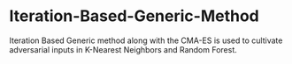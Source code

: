 # Iteration-Based-Generic-Method
Iteration Based Generic method along with the CMA-ES is used to cultivate adversarial inputs in K-Nearest Neighbors and Random Forest.
